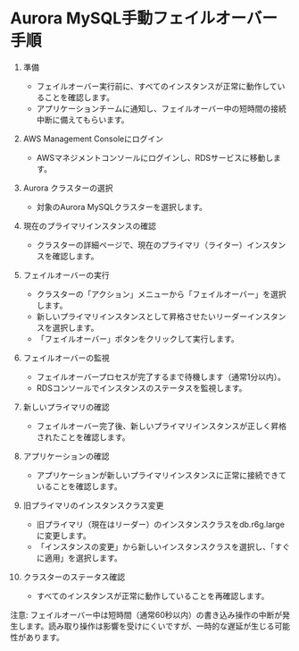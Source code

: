 # Aurora MySQL手動フェイルオーバー手順

1. 準備
   - フェイルオーバー実行前に、すべてのインスタンスが正常に動作していることを確認します。
   - アプリケーションチームに通知し、フェイルオーバー中の短時間の接続中断に備えてもらいます。

2. AWS Management Consoleにログイン
   - AWSマネジメントコンソールにログインし、RDSサービスに移動します。

3. Aurora クラスターの選択
   - 対象のAurora MySQLクラスターを選択します。

4. 現在のプライマリインスタンスの確認
   - クラスターの詳細ページで、現在のプライマリ（ライター）インスタンスを確認します。

5. フェイルオーバーの実行
   - クラスターの「アクション」メニューから「フェイルオーバー」を選択します。
   - 新しいプライマリインスタンスとして昇格させたいリーダーインスタンスを選択します。
   - 「フェイルオーバー」ボタンをクリックして実行します。

6. フェイルオーバーの監視
   - フェイルオーバープロセスが完了するまで待機します（通常1分以内）。
   - RDSコンソールでインスタンスのステータスを監視します。

7. 新しいプライマリの確認
   - フェイルオーバー完了後、新しいプライマリインスタンスが正しく昇格されたことを確認します。

8. アプリケーションの確認
   - アプリケーションが新しいプライマリインスタンスに正常に接続できていることを確認します。

9. 旧プライマリのインスタンスクラス変更
   - 旧プライマリ（現在はリーダー）のインスタンスクラスをdb.r6g.largeに変更します。
   - 「インスタンスの変更」から新しいインスタンスクラスを選択し、「すぐに適用」を選択します。

10. クラスターのステータス確認
    - すべてのインスタンスが正常に動作していることを再確認します。

注意: フェイルオーバー中は短時間（通常60秒以内）の書き込み操作の中断が発生します。読み取り操作は影響を受けにくいですが、一時的な遅延が生じる可能性があります。
